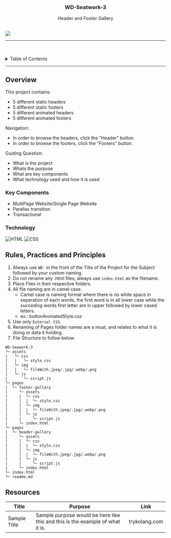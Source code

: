 <a name="readme-top">

<br/>

<br />
<div align="center">
  <a href="https://github.com/papagoa7/">

  </a>

  <h3 align="center">WD-Seatwork-3</h3>
</div>

<div align="center">
  Header and Footer Gallery
</div>

<br />

![](https://visit-counter.vercel.app/counter.png?page=4papagoa7/WD-Seatwork-3)

---

<br />
<br />

<details>
  <summary>Table of Contents</summary>
  <ol>
    <li>
      <a href="#overview">Overview</a>
      <ol>
        <li>
          <a href="#key-components">Key Components</a>
        </li>
        <li>
          <a href="#technology">Technology</a>
        </li>
      </ol>
    </li>
    <li>
      <a href="#rule,-practices-and-principles">Rules, Practices and Principles</a>
    </li>
    <li>
      <a href="#resources">Resources</a>
    </li>
  </ol>
</details>

---

## Overview

This project contains:

- 5 different static headers
- 5 different static footers
- 5 different animated headers
- 5 different animated footers

Navigation:

- In order to browse the headers, click the "Header" button.
- In order to browse the footers, click the "Footers" button.

Guiding Question:
- What is the project
- Whats the purpose
- What are key components
- What technology used and how it is used

### Key Components

- MultiPage Website/Single Page Website
- Parallax transition
- Transactional

### Technology

![HTML](https://img.shields.io/badge/HTML-E34F26?style=for-the-badge&logo=html5&logoColor=white)
![CSS](https://img.shields.io/badge/CSS-1572B6?style=for-the-badge&logo=css3&logoColor=white)

## Rules, Practices and Principles
1. Always use `WD-` in the front of the Title of the Project for the Subject followed by your custom naming.
2. Do not rename any .html files; always use `index.html` as the filename.
3. Place Files in their respective folders.
4. All file naming are in camel case.
   - Camel case is naming format where there is no white space in separation of each words, the first word is in all lower case while the succeding words first letter are in upper followed by lower cased letters.
   - ex.: buttonAnimatedStyle.css
5. Use only `External CSS`.
6. Renaming of Pages folder names are a must, and relates to what it is doing or data it holding.
7. File Structure to follow below.

```
WD-Seawork-3
└─ assets
|   └─ css
|   |   └─ style.css
|   └─ img
|   |   └─ fileWith.jpeg/.jpg/.webp/.png
|   └─ js
|       └─ script.js
└─ pages
|  └─ footer-gallery
|     └─ assets
|     |  └─ css
|     |  |  └─ style.css
|     |  └─ img
|     |  |  └─ fileWith.jpeg/.jpg/.webp/.png
|     |  └─ js
|     |     └─ script.js
|     └─ index.html
└─ pages
|  └─ header-gallery
|     └─ assets
|     |  └─ css
|     |  |  └─ style.css
|     |  └─ img
|     |  |  └─ fileWith.jpeg/.jpg/.webp/.png
|     |  └─ js
|     |     └─ script.js
|     └─ index.html
└─ index.html
└─ readme.md
```
## Resources

| Title | Purpose | Link |
|-|-|-|
| Sample Title | Sample purpose would be here like this and this is the example of what it is. | trykolang.com |
